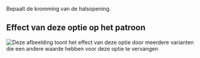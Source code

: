 Bepaalt de kromming van de halsopening.

## Effect van deze optie op het patroon

![Deze afbeelding toont het effect van deze optie door meerdere varianten die een andere waarde hebben voor deze optie te vervangen](teagan_necklinebend_sample.svg "Effect van deze optie op het patroon")
